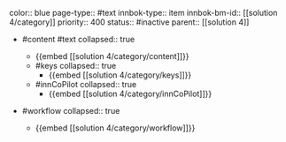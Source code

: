 color:: blue
page-type:: #text
innbok-type:: item
innbok-bm-id:: [[solution 4/category]]
priority:: 400
status:: #inactive
parent:: [[solution 4]]

- #content #text
  collapsed:: true
	- {{embed [[solution 4/category/content]]}}
  - #keys
    collapsed:: true
	  - {{embed [[solution 4/category/keys]]}}
  - #innCoPilot
    collapsed:: true
	  - {{embed [[solution 4/category/innCoPilot]]}}

- #workflow
  collapsed:: true
	- {{embed [[solution 4/category/workflow]]}}

